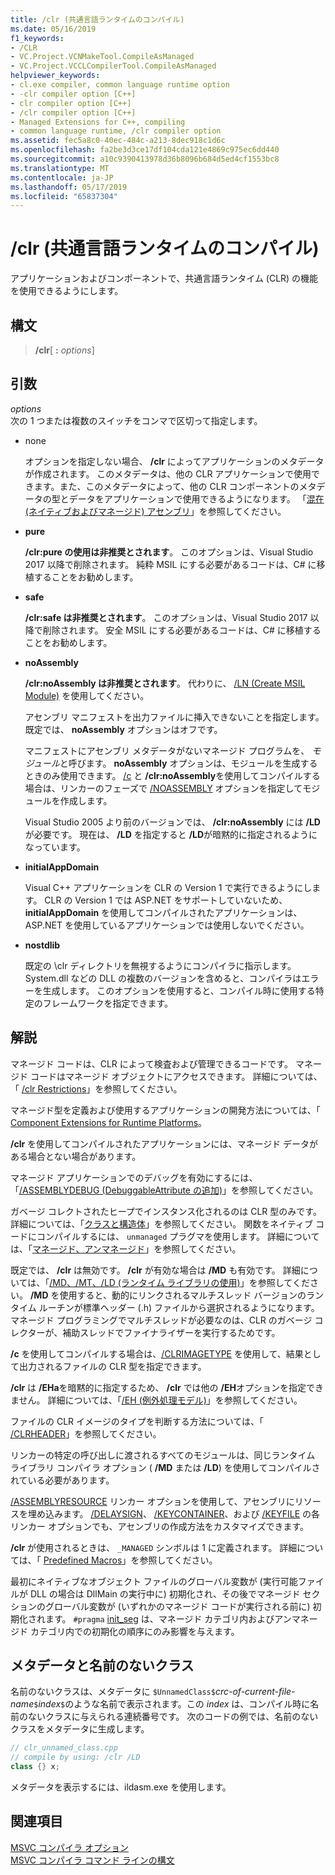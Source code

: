 ```yaml
---
title: /clr (共通言語ランタイムのコンパイル)
ms.date: 05/16/2019
f1_keywords:
- /CLR
- VC.Project.VCNMakeTool.CompileAsManaged
- VC.Project.VCCLCompilerTool.CompileAsManaged
helpviewer_keywords:
- cl.exe compiler, common language runtime option
- -clr compiler option [C++]
- clr compiler option [C++]
- /clr compiler option [C++]
- Managed Extensions for C++, compiling
- common language runtime, /clr compiler option
ms.assetid: fec5a8c0-40ec-484c-a213-8dec918c1d6c
ms.openlocfilehash: fa2be3d3ce17df104cda121e4869c975ec6dd440
ms.sourcegitcommit: a10c9390413978d36b8096b684d5ed4cf1553bc8
ms.translationtype: MT
ms.contentlocale: ja-JP
ms.lasthandoff: 05/17/2019
ms.locfileid: "65837304"
---
```

# <a name="clr-common-language-runtime-compilation"></a>/clr (共通言語ランタイムのコンパイル)

アプリケーションおよびコンポーネントで、共通言語ランタイム (CLR) の機能を使用できるようにします。

## <a name="syntax"></a>構文

> **/clr**[ **:** _options_]

## <a name="arguments"></a>引数

*options*<br/>
次の 1 つまたは複数のスイッチをコンマで区切って指定します。

- none

   オプションを指定しない場合、 **/clr** によってアプリケーションのメタデータが作成されます。 このメタデータは、他の CLR アプリケーションで使用できます。また、このメタデータによって、他の CLR コンポーネントのメタデータの型とデータをアプリケーションで使用できるようになります。 「[混在 (ネイティブおよびマネージド) アセンブリ](../../dotnet/mixed-native-and-managed-assemblies.md)」を参照してください。

- **pure**

   **/clr:pure の使用は非推奨とされます**。 このオプションは、Visual Studio 2017 以降で削除されます。 純粋 MSIL にする必要があるコードは、C# に移植することをお勧めします。

- **safe**

   **/clr:safe は非推奨とされます**。 このオプションは、Visual Studio 2017 以降で削除されます。 安全 MSIL にする必要があるコードは、C# に移植することをお勧めします。

- **noAssembly**

   **/clr:noAssembly は非推奨とされます**。 代わりに、 [/LN (Create MSIL Module)](ln-create-msil-module.md) を使用してください。

   アセンブリ マニフェストを出力ファイルに挿入できないことを指定します。 既定では、 **noAssembly** オプションはオフです。

   マニフェストにアセンブリ メタデータがないマネージド プログラムを、 *モジュール*と呼びます。 **noAssembly** オプションは、モジュールを生成するときのみ使用できます。 [/c](c-compile-without-linking.md) と **/clr:noAssembly**を使用してコンパイルする場合は、リンカーのフェーズで [/NOASSEMBLY](noassembly-create-a-msil-module.md) オプションを指定してモジュールを作成します。

   Visual Studio 2005 より前のバージョンでは、 **/clr:noAssembly** には **/LD** が必要です。 現在は、 **/LD** を指定すると **/LD**が暗黙的に指定されるようになっています。

- **initialAppDomain**

   Visual C++ アプリケーションを CLR の Version 1 で実行できるようにします。  CLR の Version 1 では ASP.NET をサポートしていないため、 **initialAppDomain** を使用してコンパイルされたアプリケーションは、ASP.NET を使用しているアプリケーションでは使用しないでください。

- **nostdlib**

   既定の \clr ディレクトリを無視するようにコンパイラに指示します。 System.dll などの DLL の複数のバージョンを含めると、コンパイラはエラーを生成します。 このオプションを使用すると、コンパイル時に使用する特定のフレームワークを指定できます。

## <a name="remarks"></a>解説

マネージド コードは、CLR によって検査および管理できるコードです。 マネージド コードはマネージド オブジェクトにアクセスできます。 詳細については、「 [/clr Restrictions](clr-restrictions.md)」を参照してください。

マネージド型を定義および使用するアプリケーションの開発方法については、「 [Component Extensions for Runtime Platforms](../../extensions/component-extensions-for-runtime-platforms.md)。

**/clr** を使用してコンパイルされたアプリケーションには、マネージド データがある場合とない場合があります。

マネージド アプリケーションでのデバッグを有効にするには、「[/ASSEMBLYDEBUG (DebuggableAttribute の追加)](assemblydebug-add-debuggableattribute.md)」を参照してください。

ガベージ コレクトされたヒープでインスタンス化されるのは CLR 型のみです。 詳細については、「[クラスと構造体](../../extensions/classes-and-structs-cpp-component-extensions.md)」を参照してください。 関数をネイティブ コードにコンパイルするには、 `unmanaged` プラグマを使用します。 詳細については、「[マネージド、アンマネージド](../../preprocessor/managed-unmanaged.md)」を参照してください。

既定では、 **/clr** は無効です。 **/clr** が有効な場合は **/MD** も有効です。 詳細については、「[/MD、/MT、/LD (ランタイム ライブラリの使用)](md-mt-ld-use-run-time-library.md)」を参照してください。 **/MD** を使用すると、動的にリンクされるマルチスレッド バージョンのランタイム ルーチンが標準ヘッダー (.h) ファイルから選択されるようになります。 マネージド プログラミングでマルチスレッドが必要なのは、CLR のガベージ コレクターが、補助スレッドでファイナライザーを実行するためです。

**/c** を使用してコンパイルする場合は、[/CLRIMAGETYPE](clrimagetype-specify-type-of-clr-image.md) を使用して、結果として出力されるファイルの CLR 型を指定できます。

**/clr** は **/EHa**を暗黙的に指定するため、 **/clr** では他の **/EH**オプションを指定できません。 詳細については、「[/EH (例外処理モデル)](eh-exception-handling-model.md)」を参照してください。

ファイルの CLR イメージのタイプを判断する方法については、「 [/CLRHEADER](clrheader.md)」を参照してください。

リンカーの特定の呼び出しに渡されるすべてのモジュールは、同じランタイム ライブラリ コンパイラ オプション ( **/MD** または **/LD**) を使用してコンパイルされている必要があります。

[/ASSEMBLYRESOURCE](assemblyresource-embed-a-managed-resource.md) リンカー オプションを使用して、アセンブリにリソースを埋め込みます。 [/DELAYSIGN](delaysign-partially-sign-an-assembly.md)、 [/KEYCONTAINER](keycontainer-specify-a-key-container-to-sign-an-assembly.md)、および [/KEYFILE](keyfile-specify-key-or-key-pair-to-sign-an-assembly.md) の各リンカー オプションでも、アセンブリの作成方法をカスタマイズできます。

**/clr** が使用されるときは、 `_MANAGED` シンボルは 1 に定義されます。 詳細については、「 [Predefined Macros](../../preprocessor/predefined-macros.md)」を参照してください。

最初にネイティブなオブジェクト ファイルのグローバル変数が (実行可能ファイルが DLL の場合は DllMain の実行中に) 初期化され、その後でマネージド セクションのグローバル変数が (いずれかのマネージド コードが実行される前に) 初期化されます。 `#pragma` [init_seg](../../preprocessor/init-seg.md) は、マネージド カテゴリ内およびアンマネージド カテゴリ内での初期化の順序にのみ影響を与えます。

## <a name="metadata-and-unnamed-classes"></a>メタデータと名前のないクラス

名前のないクラスは、メタデータに `$UnnamedClass$`*crc-of-current-file-name*`$`*index*`$`のような名前で表示されます。この *index* は、コンパイル時に名前のないクラスに与えられる連続番号です。 次のコードの例では、名前のないクラスをメタデータに生成します。

```cpp
// clr_unnamed_class.cpp
// compile by using: /clr /LD
class {} x;
```

メタデータを表示するには、ildasm.exe を使用します。

## <a name="see-also"></a>関連項目

[MSVC コンパイラ オプション](compiler-options.md)<br/>
[MSVC コンパイラ コマンド ラインの構文](compiler-command-line-syntax.md)
